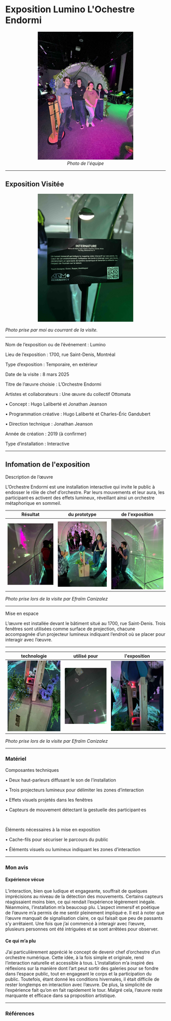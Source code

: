 #  Exposition Lumino L'Ochestre Endormi

<p align="center">
  <img src="/tp2/photos/internature/internature_equipe.jpg" height= 400px> <br>
  <i>Photo de l'équipe</i>
</p>



---

## Exposition Visitée 

<p align="center">
  <img src="/tp2/photos/internature/fiche_internatuel.JPG" height= 400px>
</p>

*Photo prise par moi au courrant de la visite.*

---

Nom de l’exposition ou de l’événement : Lumino

Lieu de l’exposition : 1700, rue Saint-Denis, Montréal

Type d’exposition : Temporaire, en extérieur

Date de la visite : 8 mars 2025

Titre de l’œuvre choisie : L’Orchestre Endormi

Artistes et collaborateurs :
Une œuvre du collectif Ottomata

•	Concept : Hugo Laliberté et Jonathan Jeanson

•	Programmation créative : Hugo Laliberté et Charles-Éric Gandubert

•	Direction technique : Jonathan Jeanson

Année de création : 2019 (à confirmer)

Type d’installation : Interactive

---

## Infomation de l'exposition

Description de l’œuvre

L’Orchestre Endormi est une installation interactive qui invite le public à endosser le rôle de chef d’orchestre. Par leurs mouvements et leur aura, les participant·es activent des effets lumineux, réveillant ainsi un orchestre métaphorique en sommeil.


 Résultat  | du prototype |  de l'exposition
:-------------------------:|:-------------------------:|:-------------------------:
![](/tp2/photos/internature/internature_projection_dans_tunnel.jpg)|![](/tp2/photos/internature/internature_vu_dans_tunnel.jpg)|![](/tp2/photos/internature/internature_projection_dans_tunnel_droite.jpg)

*Photo prise lors de la visite par Efraïm Canizalez*

---

Mise en espace

L’œuvre est installée devant le bâtiment situé au 1700, rue Saint-Denis. Trois fenêtres sont utilisées comme surface de projection, chacune accompagnée d’un projecteur lumineux indiquant l’endroit où se placer pour interagir avec l’œuvre.


---

 technologie  | utilisé pour | l'exposition
:-------------------------:|:-------------------------:|:-------------------------:
![](/tp2/photos/internature/internature_capteur.jpg)|![](/tp2/photos/internature/internature_projection.jpg)|![](/tp2/photos/internature/internature_prototype.jpg)

*Photo prise lors de la visite par Efraïm Canizalez*

---

### Matériel

Composantes techniques

•	Deux haut-parleurs diffusant le son de l’installation

•	Trois projecteurs lumineux pour délimiter les zones d’interaction

•	Effets visuels projetés dans les fenêtres

•	Capteurs de mouvement détectant la gestuelle des participant·es

<br>

Éléments nécessaires à la mise en exposition

•	Cache-fils pour sécuriser le parcours du public

•	Éléments visuels ou lumineux indiquant les zones d’interaction


---

### Mon avis 

#### Expérience vécue

L’interaction, bien que ludique et engageante, souffrait de quelques imprécisions au niveau de la détection des mouvements. Certains capteurs réagissaient moins bien, ce qui rendait l’expérience légèrement inégale. Néanmoins, l’installation m’a beaucoup plu. L’aspect immersif et poétique de l’œuvre m’a permis de me sentir pleinement impliqué·e. Il est à noter que l’œuvre manquait de signalisation claire, ce qui faisait que peu de passants s’y arrêtaient. Une fois que j’ai commencé à interagir avec l’œuvre, plusieurs personnes ont été intriguées et se sont arrêtées pour observer.

#### Ce qui m’a plu

J’ai particulièrement apprécié le concept de devenir chef d’orchestre d’un orchestre numérique. Cette idée, à la fois simple et originale, rend l’interaction naturelle et accessible à tous. L’installation m’a inspiré des réflexions sur la manière dont l’art peut sortir des galeries pour se fondre dans l’espace public, tout en engageant le corps et la participation du public. Toutefois, étant donné les conditions hivernales, il était difficile de rester longtemps en interaction avec l’œuvre. De plus, la simplicité de l’expérience fait qu’on en fait rapidement le tour. Malgré cela, l’œuvre reste marquante et efficace dans sa proposition artistique.


---

### Références

[]()
